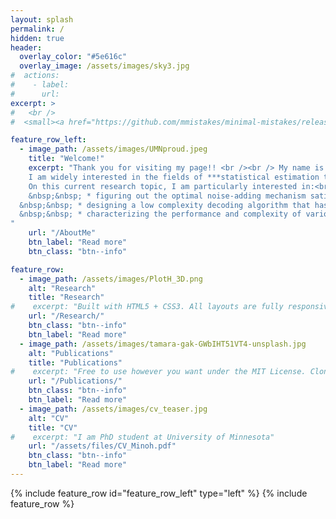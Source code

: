```yaml
---
layout: splash
permalink: /
hidden: true
header:
  overlay_color: "#5e616c"
  overlay_image: /assets/images/sky3.jpg
#  actions:
#    - label:
#      url:
excerpt: >
#   <br />
#  <small><a href="https://github.com/mmistakes/minimal-mistakes/releases/tag/4.24.0">Latest release v4.24.0</a></small>

feature_row_left:
  - image_path: /assets/images/UMNproud.jpeg
    title: "Welcome!"
    excerpt: "Thank you for visiting my page!! <br /><br /> My name is **Minoh Jeong.** I am currently a PhD student/research assistant in the group of Prof. [Martina Cardone](https://mcardone.umn.edu) at University of Minnesota. Before joining Martina's group, I received my MS degree and was a member in the group of Prof. [Songnam Hong](https://sites.google.com/view/snlab) at Ajou University, South Korea.<br /><br />
    I am widely interested in the fields of ***statistical estimation theory, differential privacy, coding theory, information theory, machine learning*** and ***algorithm***. In particular, I am currently focusing on data permutation (data ranking) estimation problem motivated by privacy concern, and differential privacy.<br /><br />
    On this current research topic, I am particularly interested in:<br />
	&nbsp;&nbsp; * figuring out the optimal noise-adding mechanism satisfying differential privacy constraints in various systems (particularly, in this ranking estimation problem); <br />
  &nbsp;&nbsp; * designing a low complexity decoding algorithm that has a good performance; <br />
  &nbsp;&nbsp; * characterizing the performance and complexity of various decoders. <br />
"
    url: "/AboutMe"
    btn_label: "Read more"
    btn_class: "btn--info"

feature_row:
  - image_path: /assets/images/PlotH_3D.png
    alt: "Research"
    title: "Research"
#    excerpt: "Built with HTML5 + CSS3. All layouts are fully responsive with helpers to augment your content."
    url: "/Research/"
    btn_class: "btn--info"
    btn_label: "Read more"
  - image_path: /assets/images/tamara-gak-GWbIHT51VT4-unsplash.jpg
    alt: "Publications"
    title: "Publications"
#    excerpt: "Free to use however you want under the MIT License. Clone it, fork it, customize it... whatever!"
    url: "/Publications/"
    btn_class: "btn--info"
    btn_label: "Read more"      
  - image_path: /assets/images/cv_teaser.jpg
    alt: "CV"
    title: "CV"
#    excerpt: "I am PhD student at University of Minnesota"
    url: "/assets/files/CV_Minoh.pdf"
    btn_class: "btn--info"
    btn_label: "Read more"
---
```


{% include feature_row id="feature_row_left" type="left" %}
{% include feature_row %}
